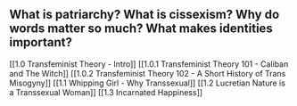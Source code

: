 ## What is patriarchy? What is cissexism? Why do words matter so much? What makes identities important? 


[[1.0 Transfeminist Theory - Intro]]
[[1.0.1 Transfeminist Theory 101 - Caliban and The Witch]]
[[1.0.2 Transfeminist Theory 102 - A Short History of Trans Misogyny]]
[[1.1 Whipping Girl - Why Transsexual]]
[[1.2 Lucretian Nature is a Transsexual Woman]]
[[1.3 Incarnated Happiness]]

